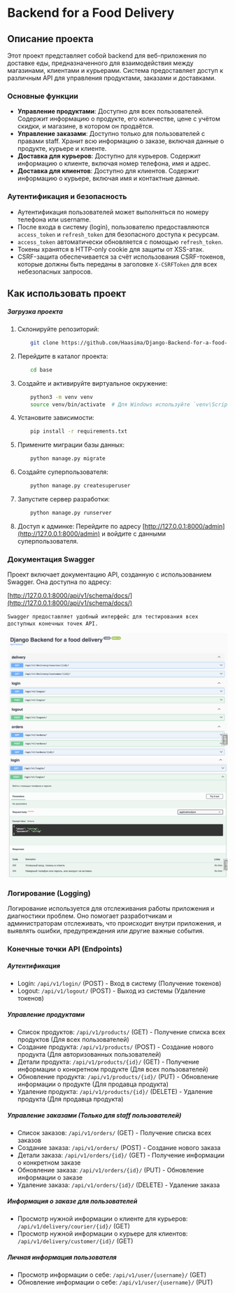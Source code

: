 # Backend for a Food Delivery

## Описание проекта
Этот проект представляет собой backend для веб-приложения по доставке еды, предназначенного для взаимодействия между магазинами, клиентами и курьерами. Система предоставляет доступ к различным API для управления продуктами, заказами и доставками.

### Основные функции
- **Управление продуктами**: Доступно для всех пользователей. Содержит информацию о продукте, его количестве, цене с учётом скидки, и магазине, в котором он продаётся.
- **Управление заказами**: Доступно только для пользователей с правами staff. Хранит всю информацию о заказе, включая данные о продукте, курьере и клиенте.
- **Доставка для курьеров**: Доступно для курьеров. Содержит информацию о клиенте, включая номер телефона, имя и адрес.
- **Доставка для клиентов**: Доступно для клиентов. Содержит информацию о курьере, включая имя и контактные данные.

### Аутентификация и безопасность
- Аутентификация пользователей может выполняться по номеру телефона или username.
- После входа в систему (login), пользователю предоставляются `access_token` и `refresh_token` для безопасного доступа к ресурсам.
- `access_token` автоматически обновляется с помощью `refresh_token`.
- Токены хранятся в HTTP-only cookie для защиты от XSS-атак.
- CSRF-защита обеспечивается за счёт использования CSRF-токенов, которые должны быть переданы в заголовке `X-CSRFToken` для всех небезопасных запросов.

## Как использовать проект

##### Загрузка проекта

1. Склонируйте репозиторий:
    ```sh
        git clone https://github.com/Haasima/Django-Backend-for-a-food-delivery.git
    ```
2. Перейдите в каталог проекта:
    ```sh
        cd base
    ```
3. Создайте и активируйте виртуальное окружение:
    ```sh
        python3 -m venv venv
        source venv/bin/activate  # Для Windows используйте `venv\Scripts\activate`
    ```
4. Установите зависимости:
    ```sh
        pip install -r requirements.txt
    ```
5. Примените миграции базы данных:
    ```sh
        python manage.py migrate
    ```
6. Создайте суперпользователя:
    ```sh
        python manage.py createsuperuser
    ```
7. Запустите сервер разработки:
    ```sh
        python manage.py runserver
    ```
8. Доступ к админке:
    Перейдите по адресу [http://127.0.0.1:8000/admin](http://127.0.0.1:8000/admin) и войдите с данными суперпользователя.

### Документация Swagger

Проект включает документацию API, созданную с использованием Swagger. Она доступна по адресу:

[http://127.0.0.1:8000/api/v1/schema/docs/](http://127.0.0.1:8000/api/v1/schema/docs/)

    Swagger предоставляет удобный интерфейс для тестирования всех доступных конечных точек API.

   ![Swagger Docs Screenshot 1](./images/docs_screenshot_1.png)
   ![Swagger Docs Screenshot 2](./images/docs_screenshot_2.png)

### Логирование (Logging)

Логирование используется для отслеживания работы приложения и диагностики проблем. 
Оно помогает разработчикам и администраторам отслеживать, что происходит внутри приложения, и выявлять ошибки, предупреждения или другие важные события.

### Конечные точки API (Endpoints)

##### Аутентификация

- Login: `/api/v1/login/` (POST) - Вход в систему (Получение токенов)
- Logout: `/api/v1/logout/` (POST) - Выход из системы (Удаление токенов)

##### Управление продуктами

- Список продуктов: `/api/v1/products/` (GET) - Получение списка всех продуктов (Для всех пользователей)
- Создание продукта: `/api/v1/products/` (POST) - Создание нового продукта (Для авторизованных пользователей)
- Детали продукта: `/api/v1/products/{id}/` (GET) - Получение информации о конкретном продукте (Для всех пользователей)
- Обновление продукта: `/api/v1/products/{id}/` (PUT) - Обновление информации о продукте (Для продавца продукта)
- Удаление продукта: `/api/v1/products/{id}/` (DELETE) - Удаление продукта (Для продавца продукта)

##### Управление заказами (Только для staff пользователей)

- Список заказов: `/api/v1/orders/` (GET) - Получение списка всех заказов
- Создание заказа: `/api/v1/orders/` (POST) - Создание нового заказа
- Детали заказа: `/api/v1/orders/{id}/` (GET) - Получение информации о конкретном заказе
- Обновление заказа: `/api/v1/orders/{id}/` (PUT) - Обновление информации о заказе
- Удаление заказа: `/api/v1/orders/{id}/` (DELETE) - Удаление заказа

##### Информация о заказе для пользователей

- Просмотр нужной информации о клиенте для курьеров: `/api/v1/delivery/courier/{id}/` (GET)
- Просмотр нужной информации о курьере для клиентов: `/api/v1/delivery/customer/{id}/` (GET)

##### Личная информация пользователя
 
- Просмотр информации о себе: `/api/v1/user/{username}/` (GET)
- Обновление информации о себе: `/api/v1/user/{username}/` (PUT)


    